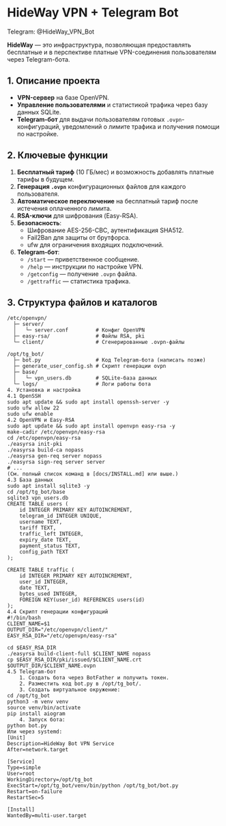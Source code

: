 # HideWay VPN + Telegram Bot
Telegram: @HideWay_VPN_Bot

**HideWay** — это инфраструктура, позволяющая предоставлять бесплатные и в перспективе платные VPN-соединения пользователям через Telegram-бота.

## 1. Описание проекта

- **VPN-сервер** на базе OpenVPN.
- **Управление пользователями** и статистикой трафика через базу данных SQLite.
- **Telegram-бот** для выдачи пользователям готовых `.ovpn`-конфигураций, уведомлений о лимите трафика и получения помощи по настройке.

## 2. Ключевые функции

1. **Бесплатный тариф** (10 ГБ/мес) и возможность добавлять платные тарифы в будущем.
2. **Генерация `.ovpn`** конфигурационных файлов для каждого пользователя.
3. **Автоматическое переключение** на бесплатный тариф после истечения оплаченного лимита.
4. **RSA-ключи** для шифрования (Easy-RSA).
5. **Безопасность**:
   - Шифрование AES-256-CBC, аутентификация SHA512.
   - Fail2Ban для защиты от брутфорса.
   - ufw для ограничения входящих подключений.
6. **Telegram-бот**:
   - `/start` — приветственное сообщение.
   - `/help` — инструкции по настройке VPN.
   - `/getconfig` — получение `.ovpn` файла.
   - `/gettraffic` — статистика трафика.

## 3. Структура файлов и каталогов

```plaintext
/etc/openvpn/
  ├─ server/
  │   └─ server.conf         # Конфиг OpenVPN
  ├─ easy-rsa/               # Файлы RSA, pki
  └─ client/                 # Сгенерированные .ovpn-файлы

/opt/tg_bot/
  ├─ bot.py                  # Код Telegram-бота (написать позже)
  ├─ generate_user_config.sh # Скрипт генерации ovpn
  ├─ base/
  │   └─ vpn_users.db        # SQLite-база данных
  └─ logs/                   # Логи работы бота
4. Установка и настройка
4.1 OpenSSH
sudo apt update && sudo apt install openssh-server -y
sudo ufw allow 22
sudo ufw enable
4.2 OpenVPN и Easy-RSA
sudo apt update && sudo apt install openvpn easy-rsa -y
make-cadir /etc/openvpn/easy-rsa
cd /etc/openvpn/easy-rsa
./easyrsa init-pki
./easyrsa build-ca nopass
./easyrsa gen-req server nopass
./easyrsa sign-req server server
# ...
(См. полный список команд в [docs/INSTALL.md] или выше.)
4.3 База данных
sudo apt install sqlite3 -y
cd /opt/tg_bot/base
sqlite3 vpn_users.db
CREATE TABLE users (
    id INTEGER PRIMARY KEY AUTOINCREMENT,
    telegram_id INTEGER UNIQUE,
    username TEXT,
    tariff TEXT,
    traffic_left INTEGER,
    expiry_date TEXT,
    payment_status TEXT,
    config_path TEXT
);

CREATE TABLE traffic (
    id INTEGER PRIMARY KEY AUTOINCREMENT,
    user_id INTEGER,
    date TEXT,
    bytes_used INTEGER,
    FOREIGN KEY(user_id) REFERENCES users(id)
);
4.4 Скрипт генерации конфигураций
#!/bin/bash
CLIENT_NAME=$1
OUTPUT_DIR="/etc/openvpn/client/"
EASY_RSA_DIR="/etc/openvpn/easy-rsa"

cd $EASY_RSA_DIR
./easyrsa build-client-full $CLIENT_NAME nopass
cp $EASY_RSA_DIR/pki/issued/$CLIENT_NAME.crt $OUTPUT_DIR/$CLIENT_NAME.ovpn
4.5 Telegram-бот
    1. Создать бота через BotFather и получить токен. 
    2. Разместить код bot.py в /opt/tg_bot/. 
    3. Создать виртуальное окружение: 
cd /opt/tg_bot
python3 -m venv venv
source venv/bin/activate
pip install aiogram
    4. Запуск бота: 
python bot.py
Или через systemd: 
[Unit]
Description=HideWay Bot VPN Service
After=network.target

[Service]
Type=simple
User=root
WorkingDirectory=/opt/tg_bot
ExecStart=/opt/tg_bot/venv/bin/python /opt/tg_bot/bot.py
Restart=on-failure
RestartSec=5

[Install]
WantedBy=multi-user.target